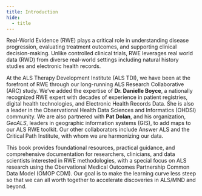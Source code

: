 ```yaml
---
title: Introduction
hide:
  - title
---
```


Real-World Evidence (RWE) plays a critical role in understanding disease progression, evaluating treatment outcomes, and supporting clinical decision-making. Unlike controlled clinical trials, RWE leverages real world data (RWD) from diverse real-world settings including natural history studies and electronic health records.

At the ALS Therapy Development Institute (ALS TDI), we have been at the forefront of RWE through our long-running ALS Research Collaborative (ARC) study. We’ve added the expertise of **Dr. Danielle Boyce**, a nationally recognized RWE expert with decades of experience in patient registries, digital health technologies, and Electronic Health Records Data.  She is also a leader in the Observational Health Data Sciences and Informatics (OHDSI) community. We are also partnered with **Pat Dolan**, and his organization, *GeoALS*, leaders in geographic information systems (GIS), to add maps to our ALS RWE toolkit.  Our other collaborators include Answer ALS and the Critical Path Institute, with whom we are harmonizing our data. 

This book provides foundational resources, practical guidance, and comprehensive documentation for researchers, clinicians, and data scientists interested in RWE methodologies, with a special focus on ALS research using the Obervational Medical Outcomes Partnership Common Data Model (OMOP CDM). Our goal is to make the learning curve less steep so that we can all worth together to accelerate discoveries in ALS/MND and beyond.


